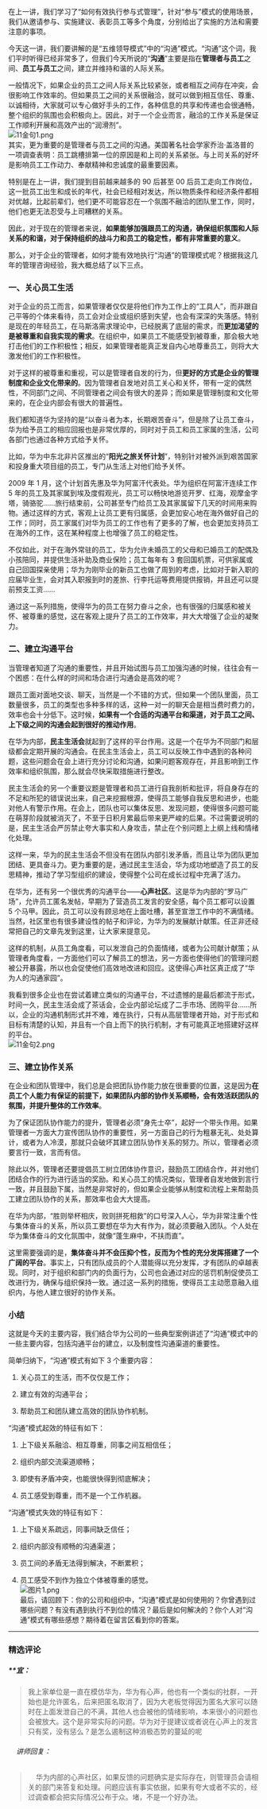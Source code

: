 <p data-nodeid="673" class="">在上一讲，我们学习了“如何有效执行参与式管理”，针对“参与”模式的使用场景，我们从邀请参与、实施建议、表彰员工等多个角度，分别给出了实施的方法和需要注意的事项。</p>
<p data-nodeid="674">今天这一讲，我们要讲解的是“五维领导模式”中的“沟通”模式。“沟通”这个词，我们平时听得已经非常多了，但我们今天所说的“<strong data-nodeid="748">沟通</strong>”主要是指在<strong data-nodeid="749">管理者与员工</strong>之间、<strong data-nodeid="750">员工与员工</strong>之间，建立并维持和谐的人际关系。</p>
<p data-nodeid="1204" class="">一般情况下，如果企业的员工之间人际关系比较紧张，或者相互之间存在冲突，会很影响工作效率的。但如果员工之间的关系很融洽，就可以做到相互信任、尊重、以诚相待，大家就可以专心做好手头的工作，各种信息的共享和传递也会很通畅，整个组织的氛围也会积极向上。因此，对于一个企业而言，融洽的工作关系是保证工作顺利开展和高效产出的“润滑剂”。<br>
<img src="https://s0.lgstatic.com/i/image2/M01/03/D6/Cip5yF_jHRiARQYhAAVMfZRykhM619.png" alt="11金句1.png" data-nodeid="1209"><br>
其实，更为重要的是管理者与员工之间的沟通。美国著名社会学家乔治·盖洛普的一项调查表明：员工跳槽排第一位的原因是和上司的关系紧张。与上司关系的好坏是影响员工工作动力、奉献精神和忠诚度的最重要因素。</p>


<p data-nodeid="677">特别是在上一讲，我们提到目前越来越多的 90 后甚至 00 后员工走向工作岗位，这一批员工出生和成长的年代，社会已经相对发达，所以物质条件和经济条件都相对优越，比起前辈们，他们更不可能容忍在一个氛围不融洽的团队里工作，同时，他们也更无法忍受与上司糟糕的关系。</p>
<p data-nodeid="678">因此，对于现在的管理者来说，<strong data-nodeid="759">如果能够加强跟员工的沟通，确保组织氛围和人际关系的和谐，对于保持组织的战斗力和员工的稳定性，都有非常重要的意义</strong>。</p>
<p data-nodeid="679">那么，对于企业的管理者，如何才能有效地执行“沟通”的管理模式呢？根据我这几年的管理咨询经验，我大概总结了以下三点。</p>
<h3 data-nodeid="680">一、关心员工生活</h3>
<p data-nodeid="681">对于企业的员工而言，如果管理者仅仅是将他们作为工作上的“工具人”，而非跟自己平等的个体来看待，员工会对企业或组织感到失望，也会有深深的失落感。特别是现在的年轻员工，在马斯洛需求理论中，已经脱离了底层的需求，而<strong data-nodeid="767">更加渴望的是被尊重和自我实现的需求</strong>。在组织中，如果员工不能感受到被尊重，那会极大地打击他们的工作积极性；相反，如果管理者能真正发自内心地尊重员工，则将大大激发他们的工作积极性。</p>
<p data-nodeid="682">对于这样的被尊重和重视，可以是管理者自发的行为，但<strong data-nodeid="773">更好的方式是企业的管理制度和企业文化带来的</strong>。因为管理者自发地对员工关心和关怀，带有一定的偶然性，不同部门之间、不同管理者之间会有很大的差异；而如果是管理制度和文化带来的，在企业内部会有很大的普遍性。</p>
<p data-nodeid="683">我们都知道华为坚持的是“以奋斗者为本，长期艰苦奋斗”，但是除了让员工奋斗，华为给予员工的相应回报也是非常优厚的，同时对于员工和员工家属的生活，公司各部门也通过各种方式给予关怀。</p>
<p data-nodeid="684">比如，华为中东北非片区推出的“<strong data-nodeid="780">阳光之旅关怀计划</strong>”，特别针对被外派到艰苦国家和投身重大项目组的员工，专门从生活上对他们给予关怀。</p>
<p data-nodeid="685">2009 年 1 月，这个计划首先惠及华为阿富汗代表处。华为组织在阿富汗连续工作 5 年的员工及其家属到埃及度假观光，员工可以畅快地游览开罗、红海，观摩金字塔，骑骆驼……旅行结束前，公司甚至专门给员工及其家属留下几天的时间用来购物。通过这样的方式，客观上让员工更有归属感，会更加安心地在海外做好自己的工作；同时，员工家属们对华为员工的工作也有了更多的了解，也会更加支持员工在海外的工作，这在某种程度上也增强了员工的稳定性。</p>
<p data-nodeid="686">不仅如此，对于在海外常驻的员工，华为允许未婚员工的父母和已婚员工的配偶及小孩陪同，并提供生活补助及商业保险；员工每年有 3 套回国机票，可供家属或自己回国探亲使用；华为为刚毕业的新员工也做了周到的考虑，比如对于新入职的应届毕业生，会对其入职报到时的差旅、行李托运等费用提供报销，并且还可以提前预支工资……</p>
<p data-nodeid="687">通过这一系列措施，使得华为的员工在努力奋斗之余，也有很强的归属感和被关怀、被尊重的感觉，这在客观上提升了员工的工作效率，并大大增强了企业的凝聚力。</p>
<h3 data-nodeid="688">二、建立沟通平台</h3>
<p data-nodeid="689">当管理者知道了沟通的重要性，并且开始试图与员工加强沟通的时候，往往会有一个困惑：在什么样的时间和场合进行沟通会是高效的呢？</p>
<p data-nodeid="690">跟员工面对面地交谈、聊天，当然是一个不错的方式，但如果一个团队里面，员工数量很多，员工的类型也多种多样的话，这种一对一的聊天会是相当费时费力的，效率也会十分低下。这时候，<strong data-nodeid="791">如果有一个合适的沟通平台和渠道，对于员工之间、上下级之间的沟通会起到很好的推动作用</strong>。</p>
<p data-nodeid="691">在华为内部，<strong data-nodeid="797">民主生活会</strong>就起到了这样的平台作用。这是一个在华为不同部门和层级都会定期开展的沟通会。在民主生活会上，员工可以反映工作中遇到的各种问题，这些问题会在会上进行充分讨论和沟通，如果问题客观存在，并且影响到工作效率和组织氛围，那么就会尽快采取措施进行整改。</p>
<p data-nodeid="692">民主生活会的另一个重要议题是管理者和员工进行自我剖析和批评，将自身存在的不足和所犯的错误说出来，自己来挖掘根源，使得员工能够自我反思和进步，也能对他人有警示作用。在会上，团队也可以集体反思、发现问题，使得很多问题可能在萌芽阶段就被消灭了，不至于日积月累最后带来更严峻的后果。不过需要说明的是，民主生活会严厉禁止夸大事实和人身攻击，禁止在个别问题上上纲上线和情绪化处理。</p>
<p data-nodeid="693">这样一来，华为的民主生活会不但没有在团队内部引发矛盾，而且让华为团队更加团结、更具奋斗力。更为重要的是，通过民主生活会，华为成功地塑造了员工的反思精神，推动了学习型组织的建设，使得整个公司在成长过程中充满了活力。</p>
<p data-nodeid="694">在华为，还有另一个很优秀的沟通平台——<strong data-nodeid="805">心声社区</strong>。这是华为内部的“罗马广场”，允许员工匿名发帖，早期为了营造员工发言的安全感，每个员工都可以设置 5 个马甲。因此，员工可以没有顾忌地在上面吐槽，甚至宣泄工作中的不满情绪。当然，社区里也有很多建设性的帖子和评论，为华为的发展献计献策。任正非还经常把自己的文章先发到这里，让大家来提意见。</p>
<p data-nodeid="695">这样的机制，从员工角度看，可以发泄自己的负面情绪，或者为公司献计献策；从管理者角度看，一方面他们可以了解员工的想法，另一方面也使得他们的管理问题被公开暴露，所以也会促使他们高效地改进和回应。这使得心声社区真正成了“华为人的沟通家园”。</p>
<p data-nodeid="1564" class="te-preview-highlight">我看到很多企业也在尝试着建立类似的沟通平台，不过遗憾的是最后都流于形式，时间一久，民主生活会成了茶话会，企业内部论坛成了二手市场、团购平台……所以，企业的沟通机制形式并不难，难在执行，只有从高层管理者开始，对于形式和目标有清楚的认知，并且有一个自上而下的执行机制，才有可能真正地搭建好这样的平台。<br>
<img src="https://s0.lgstatic.com/i/image/M00/8B/F4/Ciqc1F_jHTiAeIHhAAWBTRUoHdQ013.png" alt="11金句2.png" data-nodeid="1570"></p>
<h3 data-nodeid="1565">三、建立协作关系</h3>


<p data-nodeid="698">在企业和团队管理中，我们总是会把团队协作能力放在很重要的位置，这是因为<strong data-nodeid="814">在员工个人能力有保证的前提下，如果团队内部的协作关系顺畅，会有效活跃团队的氛围，并提升整体的工作效率</strong>。</p>
<p data-nodeid="699">为了保证团队协作能力的提升，管理者必须“身先士卒”，起好一个带头作用。如果管理者一方面大力宣传团队协作的重要性，另一方面自己的行为粗暴无礼、处处算计，或者为人冷漠，那就只会破坏其建立团队协作关系的努力。所以，管理者必须要言行一致，言而有信。</p>
<p data-nodeid="700">除此以外，管理者还要提倡员工树立团体协作意识，鼓励员工团结合作，并对他们团结合作的行为进行适当的奖励。和关心员工的情况类似，管理者自发地做到言行一致，并且鼓励下属，当然是非常好的，但如果企业能够从制度和流程上来帮助员工建立团队协作的关系，那效率也会大大提高。</p>
<p data-nodeid="701">在华为内部，“胜则举杯相庆，败则拼死相救”的口号深入人心，华为非常注重个性与集体奋斗的关系，所以员工要想在华为大有作为，就必须要融入团队。个人处在华为集体奋斗的文化氛围中，就像“蓬生麻中，不扶而直”。</p>
<p data-nodeid="702">这里需要强调的是，<strong data-nodeid="823">集体奋斗并不会压抑个性，反而为个性的充分发挥搭建了一个广阔的平台</strong>。事实上，只有团队成员的个人潜能得以充分发挥，才有团队的卓越表现。同时，对于组织和部门内的负面行为，公司也会通过对应的惩罚机制促使员工改进行为，确保与组织保持一致。通过这一系列的措施，使得员工主动愿意融入组织内，与他人建立很好的协作关系。</p>
<h3 data-nodeid="703">小结</h3>
<p data-nodeid="704">这就是今天的主要内容，我们结合华为公司的一些典型案例讲述了“沟通”模式中的一些主要内容，包括沟通平台的建立，以及制度性沟通渠道的重要性。</p>
<p data-nodeid="705">简单归纳下，“沟通”模式有如下 3 个重要内容：</p>
<ol data-nodeid="706">
<li data-nodeid="707">
<p data-nodeid="708">关心员工的生活，而不仅仅是工作；</p>
</li>
<li data-nodeid="709">
<p data-nodeid="710">建立有效的沟通平台；</p>
</li>
<li data-nodeid="711">
<p data-nodeid="712">帮助员工和团队建立高效的团队协作机制。</p>
</li>
</ol>
<p data-nodeid="713">“沟通”模式起效的特征有如下：</p>
<ol data-nodeid="714">
<li data-nodeid="715">
<p data-nodeid="716">上下级关系融洽、相互尊重，同事之间互相信任；</p>
</li>
<li data-nodeid="717">
<p data-nodeid="718">组织内部交流渠道顺畅；</p>
</li>
<li data-nodeid="719">
<p data-nodeid="720">即使有矛盾冲突，也能很快得到彻底解决；</p>
</li>
<li data-nodeid="721">
<p data-nodeid="722">员工感受到尊重，而不是一个工作机器。</p>
</li>
</ol>
<p data-nodeid="723">“沟通”模式失效的特征有如下：</p>
<ol data-nodeid="841">
<li data-nodeid="842">
<p data-nodeid="843">上下级关系疏远，同事间缺乏信任；</p>
</li>
<li data-nodeid="844">
<p data-nodeid="845">组织内部没有顺畅的沟通渠道；</p>
</li>
<li data-nodeid="846">
<p data-nodeid="847">员工间的矛盾无法得到解决，不断累积；</p>
</li>
<li data-nodeid="848">
<p data-nodeid="849" class="">员工感受不到作为独立个体被尊重的感觉。<br>
<img src="https://s0.lgstatic.com/i/image2/M01/03/D8/CgpVE1_jHOuAVIqRAAFRB0RJrXY899.png" alt="图片1.png" data-nodeid="857"><br>
最后，请回顾下：你的公司和组织中，“沟通”模式是如何使用的？你曾遇到过哪些问题？有没有遇到执行不到位的情况？最后是如何解决的？你个人对“沟通”模式有哪些感想？期待着在留言区看到你的答案。</p>
</li>
</ol>

---

### 精选评论

##### **宜：
> 我上家单位是一直在模仿华为，华为有心声，他也有一个类似的社群，一开始也是允许匿名，后来把匿名取消了，因为大老板觉得因为匿名大家可以随时在上面发泄自己的不满，其他人也会被他的情绪影响，本来很小的问题也会被放大。这个是非常实际的问题。华为对于提建议或者说在心声上的发言只有奖，没有惩么？是怎么遏制这种消极态势的蔓延的呢

 ###### &nbsp;&nbsp;&nbsp; 讲师回复：
> &nbsp;&nbsp;&nbsp; 华为内部的心声社区，如果反馈的问题确实是实际存在，则管理员会请相关的部门来答复和处理。问题应该有事实依据，如果有夸大或者不实的，经过调查都会把实际情况公布于众。堵，不是一个好办法。

